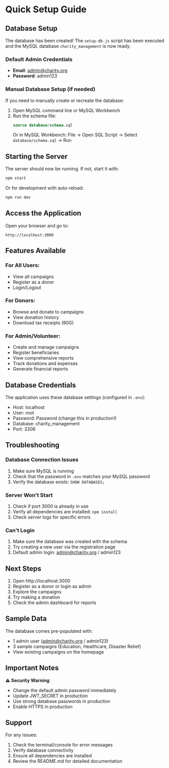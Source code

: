 # Quick Setup Guide

## Database Setup

The database has been created! The `setup-db.js` script has been executed and the MySQL database `charity_management` is now ready.

### Default Admin Credentials
- **Email**: admin@charity.org
- **Password**: admin123

### Manual Database Setup (if needed)

If you need to manually create or recreate the database:

1. Open MySQL command line or MySQL Workbench
2. Run the schema file:
   ```sql
   source database/schema.sql
   ```
   Or in MySQL Workbench: File → Open SQL Script → Select `database/schema.sql` → Run

## Starting the Server

The server should now be running. If not, start it with:

```bash
npm start
```

Or for development with auto-reload:
```bash
npm run dev
```

## Access the Application

Open your browser and go to:
```
http://localhost:3000
```

## Features Available

### For All Users:
- View all campaigns
- Register as a donor
- Login/Logout

### For Donors:
- Browse and donate to campaigns
- View donation history
- Download tax receipts (80G)

### For Admin/Volunteer:
- Create and manage campaigns
- Register beneficiaries
- View comprehensive reports
- Track donations and expenses
- Generate financial reports

## Database Credentials

The application uses these database settings (configured in `.env`):
- Host: localhost
- User: root
- Password: Password (change this in production!)
- Database: charity_management
- Port: 3306

## Troubleshooting

### Database Connection Issues
1. Make sure MySQL is running
2. Check that the password in `.env` matches your MySQL password
3. Verify the database exists: `SHOW DATABASES;`

### Server Won't Start
1. Check if port 3000 is already in use
2. Verify all dependencies are installed: `npm install`
3. Check server logs for specific errors

### Can't Login
1. Make sure the database was created with the schema
2. Try creating a new user via the registration page
3. Default admin login: admin@charity.org / admin123

## Next Steps

1. Open http://localhost:3000
2. Register as a donor or login as admin
3. Explore the campaigns
4. Try making a donation
5. Check the admin dashboard for reports

## Sample Data

The database comes pre-populated with:
- 1 admin user (admin@charity.org / admin123)
- 3 sample campaigns (Education, Healthcare, Disaster Relief)
- View existing campaigns on the homepage

## Important Notes

⚠️ **Security Warning**: 
- Change the default admin password immediately
- Update JWT_SECRET in production
- Use strong database passwords in production
- Enable HTTPS in production

## Support

For any issues:
1. Check the terminal/console for error messages
2. Verify database connectivity
3. Ensure all dependencies are installed
4. Review the README.md for detailed documentation

